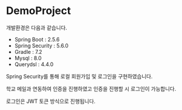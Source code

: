 # DemoProject

개발환경은 다음과 같습니다.

- Spring Boot : 2.5.6
- Spring Security : 5.6.0
- Gradle : 7.2
- Mysql : 8.0
- Querydsl : 4.4.0



Spring Security를 통해 로컬 회원가입 및 로그인을 구현하였습니다.

학교 메일과 연동하여 인증을 진행하였고 인증을 진행할 시 로그인이 가능합니다.

로그인은 JWT 토큰 방식으로 진행됩니다.



​         

